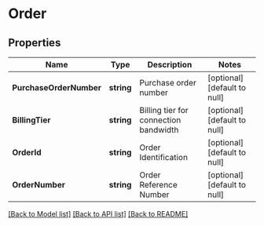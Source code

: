 # Order

## Properties
Name | Type | Description | Notes
------------ | ------------- | ------------- | -------------
**PurchaseOrderNumber** | **string** | Purchase order number | [optional] [default to null]
**BillingTier** | **string** | Billing tier for connection bandwidth | [optional] [default to null]
**OrderId** | **string** | Order Identification | [optional] [default to null]
**OrderNumber** | **string** | Order Reference Number | [optional] [default to null]

[[Back to Model list]](../README.md#documentation-for-models) [[Back to API list]](../README.md#documentation-for-api-endpoints) [[Back to README]](../README.md)


